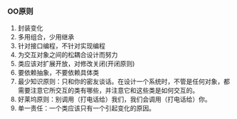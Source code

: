 ### OO原则
1. 封装变化
2. 多用组合，少用继承
3. 针对接口编程，不针对实现编程
4. 为交互对象之间的松耦合设计而努力
5. 类应该对扩展开放，对修改关闭(开闭原则)
6. 要依赖抽象，不要依赖具体类
7. 最少知识原则：只和你的密友谈话。在设计一个系统时，不管是任何对象，都需要注意它所交互的类有哪些，并注意它和这些类是如何交互的。
8. 好莱坞原则：别调用（打电话给）我们，我们会调用（打电话给）你。
9. 单一责任：一个类应该只有一个引起变化的原因。


